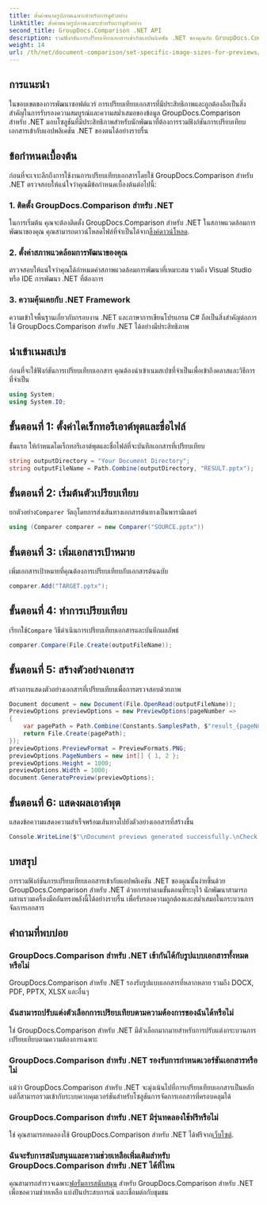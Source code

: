```yaml
---
title: ตั้งค่าขนาดรูปภาพเฉพาะสำหรับการดูตัวอย่าง
linktitle: ตั้งค่าขนาดรูปภาพเฉพาะสำหรับการดูตัวอย่าง
second_title: GroupDocs.Comparison .NET API
description: รวมฟังก์ชันการเปรียบเทียบเอกสารเข้ากับแอปพลิเคชัน .NET ของคุณกับ GroupDocs.Comparison สำหรับ .NET ได้อย่างง่ายดาย
weight: 14
url: /th/net/document-comparison/set-specific-image-sizes-for-previews/
---
```

## การแนะนำ
ในขอบเขตของการพัฒนาซอฟต์แวร์ การเปรียบเทียบเอกสารที่มีประสิทธิภาพและถูกต้องถือเป็นสิ่งสำคัญในการรับรองความสมบูรณ์และความสม่ำเสมอของข้อมูล GroupDocs.Comparison สำหรับ .NET มอบโซลูชันที่มีประสิทธิภาพสำหรับนักพัฒนาที่ต้องการรวมฟังก์ชันการเปรียบเทียบเอกสารเข้ากับแอปพลิเคชัน .NET ของตนได้อย่างราบรื่น
## ข้อกำหนดเบื้องต้น
ก่อนที่จะเจาะลึกถึงการใช้งานการเปรียบเทียบเอกสารโดยใช้ GroupDocs.Comparison สำหรับ .NET ตรวจสอบให้แน่ใจว่าคุณมีข้อกำหนดเบื้องต้นต่อไปนี้:
### 1. ติดตั้ง GroupDocs.Comparison สำหรับ .NET
 ในการเริ่มต้น คุณจะต้องติดตั้ง GroupDocs.Comparison สำหรับ .NET ในสภาพแวดล้อมการพัฒนาของคุณ คุณสามารถดาวน์โหลดไฟล์ที่จำเป็นได้จาก[ลิ้งค์ดาวน์โหลด](https://releases.groupdocs.com/comparison/net/).
### 2. ตั้งค่าสภาพแวดล้อมการพัฒนาของคุณ
ตรวจสอบให้แน่ใจว่าคุณได้กำหนดค่าสภาพแวดล้อมการพัฒนาที่เหมาะสม รวมถึง Visual Studio หรือ IDE การพัฒนา .NET ที่ต้องการ
### 3. ความคุ้นเคยกับ .NET Framework
ความเข้าใจพื้นฐานเกี่ยวกับกรอบงาน .NET และภาษาการเขียนโปรแกรม C# ถือเป็นสิ่งสำคัญต่อการใช้ GroupDocs.Comparison สำหรับ .NET ได้อย่างมีประสิทธิภาพ

## นำเข้าเนมสเปซ
ก่อนที่จะใช้ฟังก์ชันการเปรียบเทียบเอกสาร คุณต้องนำเข้าเนมสเปซที่จำเป็นเพื่อเข้าถึงคลาสและวิธีการที่จำเป็น
```csharp
using System;
using System.IO;
```
## ขั้นตอนที่ 1: ตั้งค่าไดเร็กทอรีเอาต์พุตและชื่อไฟล์
ขั้นแรก ให้กำหนดไดเร็กทอรีเอาต์พุตและชื่อไฟล์ที่จะบันทึกเอกสารที่เปรียบเทียบ
```csharp
string outputDirectory = "Your Document Directory";
string outputFileName = Path.Combine(outputDirectory, "RESULT.pptx");
```
## ขั้นตอนที่ 2: เริ่มต้นตัวเปรียบเทียบ
 ยกตัวอย่าง`Comparer` วัตถุโดยการส่งเส้นทางเอกสารต้นทางเป็นพารามิเตอร์
```csharp
using (Comparer comparer = new Comparer("SOURCE.pptx"))
```
## ขั้นตอนที่ 3: เพิ่มเอกสารเป้าหมาย
เพิ่มเอกสารเป้าหมายที่คุณต้องการเปรียบเทียบกับเอกสารต้นฉบับ
```csharp
comparer.Add("TARGET.pptx");
```
## ขั้นตอนที่ 4: ทำการเปรียบเทียบ
 เรียกใช้`Compare` วิธีดำเนินการเปรียบเทียบเอกสารและบันทึกผลลัพธ์
```csharp
comparer.Compare(File.Create(outputFileName));
```
## ขั้นตอนที่ 5: สร้างตัวอย่างเอกสาร
สร้างการแสดงตัวอย่างเอกสารที่เปรียบเทียบเพื่อการตรวจสอบด้วยภาพ
```csharp
Document document = new Document(File.OpenRead(outputFileName));
PreviewOptions previewOptions = new PreviewOptions(pageNumber =>
{
    var pagePath = Path.Combine(Constants.SamplesPath, $"result_{pageNumber}.png");
    return File.Create(pagePath);
});
previewOptions.PreviewFormat = PreviewFormats.PNG;
previewOptions.PageNumbers = new int[] { 1, 2 };
previewOptions.Height = 1000;
previewOptions.Width = 1000;
document.GeneratePreview(previewOptions);
```
## ขั้นตอนที่ 6: แสดงผลเอาต์พุต
แสดงข้อความแสดงความสำเร็จพร้อมเส้นทางไปยังตัวอย่างเอกสารที่สร้างขึ้น
```csharp
Console.WriteLine($"\nDocument previews generated successfully.\nCheck output in {outputDirectory}.");
```

## บทสรุป
การรวมฟังก์ชันการเปรียบเทียบเอกสารเข้ากับแอปพลิเคชัน .NET ของคุณนั้นง่ายขึ้นด้วย GroupDocs.Comparison สำหรับ .NET ด้วยการทำตามขั้นตอนที่ระบุไว้ นักพัฒนาสามารถผสานรวมเครื่องมืออันทรงพลังนี้ได้อย่างราบรื่น เพื่อรับรองความถูกต้องและสม่ำเสมอในกระบวนการจัดการเอกสาร
## คำถามที่พบบ่อย
### GroupDocs.Comparison สำหรับ .NET เข้ากันได้กับรูปแบบเอกสารทั้งหมดหรือไม่
GroupDocs.Comparison สำหรับ .NET รองรับรูปแบบเอกสารที่หลากหลาย รวมถึง DOCX, PDF, PPTX, XLSX และอื่นๆ
### ฉันสามารถปรับแต่งตัวเลือกการเปรียบเทียบตามความต้องการของฉันได้หรือไม่
ใช่ GroupDocs.Comparison สำหรับ .NET มีตัวเลือกมากมายสำหรับการปรับแต่งกระบวนการเปรียบเทียบตามความต้องการเฉพาะ
### GroupDocs.Comparison สำหรับ .NET รองรับการกำหนดเวอร์ชันเอกสารหรือไม่
แม้ว่า GroupDocs.Comparison สำหรับ .NET จะมุ่งเน้นไปที่การเปรียบเทียบเอกสารเป็นหลัก แต่ก็สามารถรวมเข้ากับระบบควบคุมเวอร์ชันสำหรับโซลูชันการจัดการเอกสารที่ครอบคลุมได้
### GroupDocs.Comparison สำหรับ .NET มีรุ่นทดลองใช้ฟรีหรือไม่
 ใช่ คุณสามารถทดลองใช้ GroupDocs.Comparison สำหรับ .NET ได้ฟรีจาก[เว็บไซต์](https://releases.groupdocs.com/).
### ฉันจะรับการสนับสนุนและความช่วยเหลือเพิ่มเติมสำหรับ GroupDocs.Comparison สำหรับ .NET ได้ที่ไหน
 คุณสามารถสำรวจเฉพาะ[ฟอรั่มการสนับสนุน](https://forum.groupdocs.com/c/comparison/12) สำหรับ GroupDocs.Comparison สำหรับ .NET เพื่อขอความช่วยเหลือ แบ่งปันประสบการณ์ และเชื่อมต่อกับชุมชน